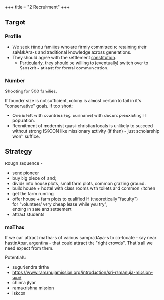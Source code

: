 +++
title = "2 Recruitment"
+++

## Target
### Profile
- We seek Hindu families who are firmly committed to retaining their saMskAra-s and traditional knowledge across generations.  
- They should agree with the settlement [constitution](../constitution]).
  - Particularly, they should be willing to (eventually) switch over to Sanskrit - atleast for formal communication.

### Number
Shooting for 500 families.

If founder size is not sufficient, colony is almost certain to fail in it's "conservative" goals. If too short:

- One is left with countries (eg. suriname) with decent preexisting H population.
- Recruitment of modernist quasi-christian locals is unlikely to succeed without strong ISKCON like missionary activity (if then) - just scholarship won't suffice.

## Strategy
Rough sequence -

- send pioneer
- buy big piece of land;
- divide into house plots, small farm plots, common grazing ground.
- build house + hostel with class rooms with toilets and common kitchen
- get the farm running
- offer house + farm plots to qualified H (theoretically "faculty")  
  for "volunteer/ very cheap lease while you try",  
  ending in sale and settlement
- attract students

### maThas
If we can attract maTha-s of various sampradAya-s to co-locate - say near hastinApur, argentina - that could attract the "right crowds". That's all we need expect from them.

Potentials:

- suguNendra tIrtha
- https://www.ramanujamission.org/introduction/sri-ramanuja-mission-usa/
- chinna jIyar
- ramakrishna mission
- iskcon
